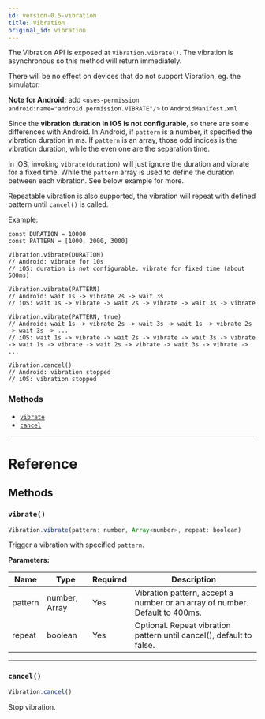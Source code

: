 ```yaml
---
id: version-0.5-vibration
title: Vibration
original_id: vibration
---
```

The Vibration API is exposed at `Vibration.vibrate()`.
The vibration is asynchronous so this method will return immediately.

There will be no effect on devices that do not support Vibration, eg. the simulator.

**Note for Android:**
add `<uses-permission android:name="android.permission.VIBRATE"/>` to `AndroidManifest.xml`

Since the **vibration duration in iOS is not configurable**, so there are some differences with Android.
In Android, if `pattern` is a number, it specified the vibration duration in ms. If `pattern`
is an array, those odd indices is the vibration duration, while the even one are the separation time.

In iOS, invoking `vibrate(duration)` will just ignore the duration and vibrate for a fixed time. While the
`pattern` array is used to define the duration between each vibration. See below example for more.

Repeatable vibration is also supported, the vibration will repeat with defined pattern until `cancel()` is called.

Example:
```
const DURATION = 10000
const PATTERN = [1000, 2000, 3000]

Vibration.vibrate(DURATION)
// Android: vibrate for 10s
// iOS: duration is not configurable, vibrate for fixed time (about 500ms)

Vibration.vibrate(PATTERN)
// Android: wait 1s -> vibrate 2s -> wait 3s
// iOS: wait 1s -> vibrate -> wait 2s -> vibrate -> wait 3s -> vibrate

Vibration.vibrate(PATTERN, true)
// Android: wait 1s -> vibrate 2s -> wait 3s -> wait 1s -> vibrate 2s -> wait 3s -> ...
// iOS: wait 1s -> vibrate -> wait 2s -> vibrate -> wait 3s -> vibrate -> wait 1s -> vibrate -> wait 2s -> vibrate -> wait 3s -> vibrate -> ...

Vibration.cancel()
// Android: vibration stopped
// iOS: vibration stopped
```

### Methods

- [`vibrate`](vibration.md#vibrate)
- [`cancel`](vibration.md#cancel)




---

# Reference

## Methods

### `vibrate()`

```javascript
Vibration.vibrate(pattern: number, Array<number>, repeat: boolean)
```

Trigger a vibration with specified `pattern`.

**Parameters:**

| Name | Type | Required | Description |
| - | - | - | - |
| pattern | number, Array<number> | Yes | Vibration pattern, accept a number or an array of number. Default to 400ms. |
| repeat | boolean | Yes | Optional. Repeat vibration pattern until cancel(), default to false. |




---

### `cancel()`

```javascript
Vibration.cancel()
```

Stop vibration.





